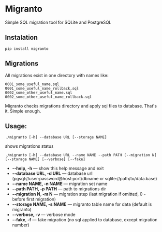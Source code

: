 # Migranto
Simple SQL migration tool for SQLite and PostgreSQL

## Instalation

    pip install migranto

## Migrations

All migrations exist in one directory with names like:

	0001_some_useful_name.sql
	0001_some_useful_name_rollback.sql
	0002_some_other_useful_name.sql
	0002_some_other_useful_name_rollback.sql

Migranto checks migrations directory and apply sql files to database.
That's it. Simple enough.

## Usage:

`./migranto [-h] --database URL [--storage NAME] `

shows migrations status

`./migranto [-h] --database URL --name NAME --path PATH [--migration N] [--storage NAME] [--verbose] [--fake] `

*	__--help, -h__ — show this help message and exit
*	__--database URL, -d URL__ — database url (pgsql://user:password@host:port/dbname or sqlite://path/to/data.base)
*	__--name NAME, -n NAME__ — migration set name
*	__--path PATH, -p PATH__ — path to migrations dir
*	__--migration N, -m N__ — migration step (last migration if omitted, 0 - before first migration)
*	__--storage NAME, -s NAME__ — migranto table name for data (default is migranto)
*	__--verbose, -v__ — verbose mode
*	__--fake, -f__ — fake migration (no sql applied to database, except migration number)
